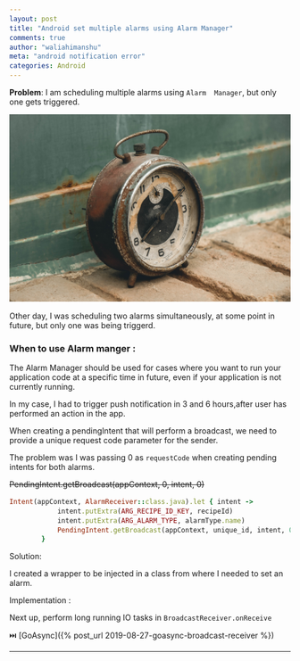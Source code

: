 ```yaml
---
layout: post
title: "Android set multiple alarms using Alarm Manager"
comments: true
author: "waliahimanshu"
meta: "android notification error"
categories: Android
---
```


<b>Problem</b>:
I am scheduling multiple alarms using `Alarm  Manager`, but only one gets triggered.


![image-title-here](/assets/arash-asghari-D58BEHSeX64-unsplash.jpg)


Other day, I was scheduling two alarms simultaneously, at some point in future, but only one was being triggerd.

### When to use Alarm manger :

The Alarm Manager should be used for cases where you want to run your application code at a specific time in future, even if your application is not currently running.

In my case, I had to trigger push notification in 3 and 6 hours,after user has performed an action in the app.

When creating a pendingIntent that will perform a broadcast, 
we need to provide a unique request code parameter for the sender.

The problem was I was passing 0 as `requestCode` when creating pending intents for both alarms.

 ~~PendingIntent.getBroadcast(appContext, 0, intent, 0)~~   
```ruby
Intent(appContext, AlarmReceiver::class.java).let { intent ->
            intent.putExtra(ARG_RECIPE_ID_KEY, recipeId)
            intent.putExtra(ARG_ALARM_TYPE, alarmType.name)
            PendingIntent.getBroadcast(appContext, unique_id, intent, 0)
        }

```

Solution:

I created a wrapper to be injected in a class from where I needed to set an alarm.

<script src="https://gist.github.com/waliahimanshu/c0d29361d1dad211fb17f72df1d48bad.js"></script>


Implementation :

<script src="https://gist.github.com/waliahimanshu/f927a9c1745bdd226320630d9fe996ee.js"></script>

Next up, perform long running IO tasks in `BroadcastReceiver.onReceive`


⏭️ [GoAsync]({% post_url 2019-08-27-goasync-broadcast-receiver %})

<hr>



